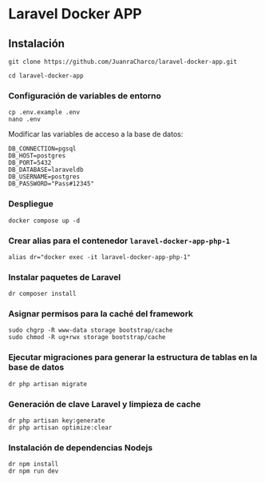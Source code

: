 # Laravel Docker APP

## Instalación
`````
git clone https://github.com/JuanraCharco/laravel-docker-app.git

cd laravel-docker-app
`````
### Configuración de variables de entorno
````
cp .env.example .env
nano .env
````
Modificar las variables de acceso a la base de datos:
````
DB_CONNECTION=pgsql
DB_HOST=postgres
DB_PORT=5432
DB_DATABASE=laraveldb
DB_USERNAME=postgres
DB_PASSWORD="Pass#12345"
````
### Despliegue
````
docker compose up -d
````
### Crear alias para el contenedor ````laravel-docker-app-php-1````
````
alias dr="docker exec -it laravel-docker-app-php-1"
````
### Instalar paquetes de Laravel
````
dr composer install
````
### Asignar permisos para la caché del framework
````
sudo chgrp -R www-data storage bootstrap/cache
sudo chmod -R ug+rwx storage bootstrap/cache
````
### Ejecutar migraciones para generar la estructura de tablas en la base de datos
````
dr php artisan migrate
````
### Generación de clave Laravel y limpieza de cache
````
dr php artisan key:generate
dr php artisan optimize:clear
````
### Instalación de dependencias Nodejs
````
dr npm install
dr npm run dev
````
